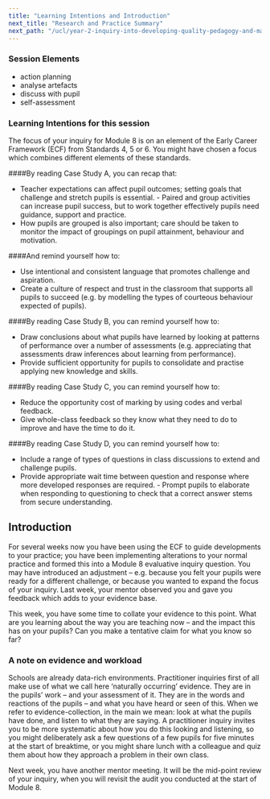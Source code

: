```yaml
---
title: "Learning Intentions and Introduction"
next_title: "Research and Practice Summary"
next_path: "/ucl/year-2-inquiry-into-developing-quality-pedagogy-and-making-productive-use-of-assessment-part-2/spring-week-2-ect-research-and-practice-summary"
---
```


### Session Elements

- action planning
- analyse artefacts
- discuss with pupil
- self-assessment

### Learning Intentions for this session

The focus of your inquiry for Module 8 is on an element of the Early Career Framework (ECF) from Standards 4, 5 or 6. You might have chosen a focus which combines different elements of these standards.

####By reading Case Study A, you can recap that:                                                                                                                                                        

- Teacher expectations can affect pupil outcomes; setting goals that challenge and stretch pupils is essential.                                                       - Paired and group activities can increase pupil success, but to work together effectively pupils need guidance, support and practice.
- How pupils are grouped is also important; care should be taken to monitor the impact of groupings on pupil attainment, behaviour and motivation.

####And remind yourself how to: 

- Use intentional and consistent language that promotes challenge and aspiration.                                                                                     
- Create a culture of respect and trust in the classroom that supports all pupils to succeed (e.g. by modelling the types of courteous behaviour expected of pupils).

####By reading Case Study B, you can remind yourself how to:                                                                                                                                                                                    

- Draw conclusions about what pupils have learned by looking at patterns of performance over a number of assessments (e.g. appreciating that assessments draw inferences about learning from performance).
- Provide sufficient opportunity for pupils to consolidate and practise applying new knowledge and skills.                                                                                                 

####By reading Case Study C, you can remind yourself how to:

- Reduce the opportunity cost of marking by using codes and verbal feedback.
- Give whole-class feedback so they know what they need to do to improve and have the time to do it. 

####By reading Case Study D, you can remind yourself how to:

- Include a range of types of questions in class discussions to extend and challenge pupils.
- Provide appropriate wait time between question and response where more developed responses are required.                  - Prompt pupils to elaborate when responding to questioning to check that a correct answer stems from secure understanding. 

## Introduction

For several weeks now you have been using the ECF to guide developments to your practice; you have been implementing alterations to your normal practice and formed this into a Module 8 evaluative inquiry question. You may have introduced an adjustment – e.g. because you felt your pupils were ready for a different challenge, or because you wanted to expand the focus of your inquiry. Last week, your mentor observed you and gave you feedback which adds to your evidence base.

This week, you have some time to collate your evidence to this point. What are you learning about the way you are teaching now – and the impact this has on your pupils? Can you make a tentative claim for what you know so far?



### A note on evidence and workload
Schools are already data-rich environments. Practitioner inquiries first of all make
use of what we call here ‘naturally occurring’ evidence. They are in the pupils’
work – and your assessment of it. They are in the words and reactions of the pupils
– and what you have heard or seen of this. When we refer to evidence-collection,
in the main we mean: look at what the pupils have done, and listen to what they are
saying. A practitioner inquiry invites you to be more systematic about how you do
this looking and listening, so you might deliberately ask a few questions of a few
pupils for five minutes at the start of breaktime, or you might share lunch with
a colleague and quiz them about how they approach a problem in their own class. 

Next week, you have another mentor meeting. It will be the mid-point review of your inquiry, when you will revisit the audit you conducted at the start of Module 8.
